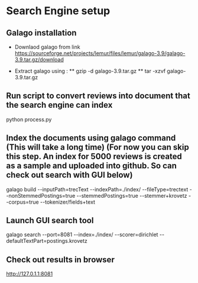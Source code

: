 # Search Engine setup

## Galago installation

* Downlaod galago from link https://sourceforge.net/projects/lemur/files/lemur/galago-3.9/galago-3.9.tar.gz/download

* Extract galago using :
** gzip -d galago-3.9.tar.gz 
** tar -xzvf galago-3.9.tar.gz

## Run script to convert reviews into document that the search engine can index

python process.py

## Index the documents using galago command (This will take a long time) (For now you can skip this step. An index for 5000 reviews is created as a sample and uploaded into github. So can check out search with GUI below)

galago build --inputPath=trecText --indexPath=./index/ --fileType=trectext --nonStemmedPostings=true --stemmedPostings=true --stemmer+krovetz --corpus=true --tokenizer/fields+text

## Launch GUI search tool

galago search --port=8081 --index=./index/ --scorer=dirichlet --defaultTextPart=postings.krovetz

## Check out results in browser

http://127.0.1.1:8081